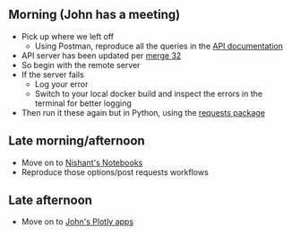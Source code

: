 ## Morning (John has a meeting)

* Pick up where we left off
	* Using Postman, reproduce all the queries in the [API documentation](https://github.com/rice-crc/voyages-api)
* API server has been updated per [merge 32](https://github.com/rice-crc/voyages-api/pull/32/commits/483b5983760bb94836be44c96403287d05ceabe9)
* So begin with the remote server
* If the server fails
	* Log your error
	* Switch to your local docker build and inspect the errors in the terminal for better logging
* Then run it these again but in Python, using the [requests package](https://requests.readthedocs.io/en/latest/)

## Late morning/afternoon

* Move on to [Nishant's Notebooks](https://github.com/nishantsatpathy/voyages_python_notebooks)
* Reproduce those options/post requests workflows

## Late afternoon

* Move on to [John's Plotly apps](https://github.com/JohnMulligan/voyages_plotly_2022)